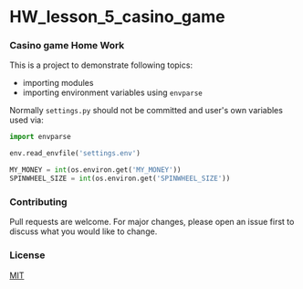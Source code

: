 # HW_lesson_5_casino_game
### Casino game Home Work

This is a project to demonstrate following topics:
- importing modules
- importing environment variables using `envparse`

Normally `settings.py` should not be committed and user's own variables used via:
```python
import envparse

env.read_envfile('settings.env')

MY_MONEY = int(os.environ.get('MY_MONEY'))
SPINWHEEL_SIZE = int(os.environ.get('SPINWHEEL_SIZE'))
```
### Contributing
Pull requests are welcome. For major changes, please open an issue first to discuss what you would like to change.

### License
[MIT](https://choosealicense.com/licenses/mit/)
